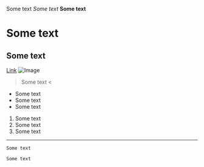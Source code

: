 Some text
*Some text*
**Some text**
# Some text
## Some text
[Link](https://okulkarni573.github.io/cse15l-lab-reports/notindex.html)
![Image](https://images.pexels.com/photos/733853/pexels-photo-733853.jpeg?auto=compress&cs=tinysrgb&h=750&w=1260)
> Some text <
* Some text
* Some text
* Some text
1. Some text
2. Some text
3. Some text
***
`Some text`
```
Some text
```
